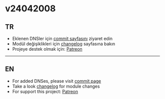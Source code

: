 # v24042008
## TR
- Eklenen DNSler için [commit sayfasını](https://github.com/symbuzzer/Turkish-Ad-Hosts/commits/main/dns) ziyaret edin  
- Modül değişiklikleri için [changelog](https://github.com/symbuzzer/Turkish-Ad-Hosts/blob/main/magisk-kernelsu-apatch/module_changelog.md) sayfasına bakın  
- Projeye destek olmak için: [Patreon](https://avalibeyaz.com/patreon)  
  
-----------
## EN  
- For added DNSes, please visit [commit page](https://github.com/symbuzzer/Turkish-Ad-Hosts/commits/main/dns)  
- Take a look [changelog](https://github.com/symbuzzer/Turkish-Ad-Hosts/blob/main/magisk-kernelsu-apatch/module_changelog.md) for module changes   
- For support this project: [Patreon](https://avalibeyaz.com/patreon)  


